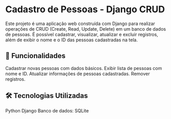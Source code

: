 # Cadastro de Pessoas - Django CRUD
Este projeto é uma aplicação web construída com Django para realizar operações de CRUD (Create, Read, Update, Delete) em um banco de dados de pessoas. É possível cadastrar, visualizar, atualizar e excluir registros, além de exibir o nome e o ID das pessoas cadastradas na tela.

## 🚀 Funcionalidades
Cadastrar novas pessoas com dados básicos.
Exibir lista de pessoas com nome e ID.
Atualizar informações de pessoas cadastradas.
Remover registros.

## 🛠 Tecnologias Utilizadas
Python
Django
Banco de dados: SQLite
